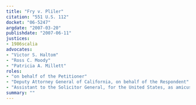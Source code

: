 ```yaml
---
title: "Fry v. Pliler"
citation: "551 U.S. 112"
docket: "06-5247"
argdate: "2007-03-20"
publishdate: "2007-06-11"
justices:
- 1986scalia
advocates:
- "Victor S. Haltom"
- "Ross C. Moody"
- "Patricia A. Millett"
roles:
- "on behalf of the Petitioner"
- "Deputy Attorney General of California, on behalf of the Respondent"
- "Assistant to the Solicitor General, for the United States, as amicus curiae, supporting the Respondent"
summary: ""
---
```


